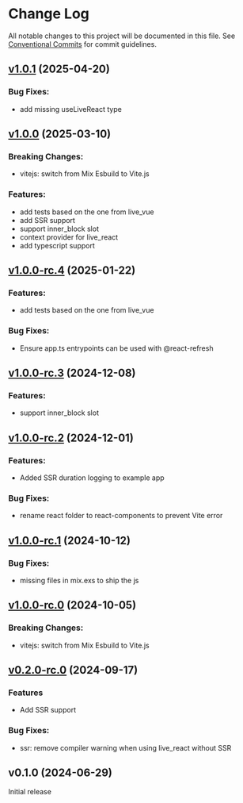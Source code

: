# Change Log

All notable changes to this project will be documented in this file.
See [Conventional Commits](Https://conventionalcommits.org) for commit guidelines.

<!-- changelog -->

## [v1.0.1](https://github.com/mrdotb/live_react/compare/v1.0.1...v1.0.0) (2025-04-20)

### Bug Fixes:

* add missing useLiveReact type


## [v1.0.0](https://github.com/mrdotb/live_react/compare/v1.0.0...v1.0.0-rc.4) (2025-03-10)

### Breaking Changes:

* vitejs: switch from Mix Esbuild to Vite.js

### Features:

* add tests based on the one from live_vue
* add SSR support
* support inner_block slot
* context provider for live_react
* add typescript support


## [v1.0.0-rc.4](https://github.com/mrdotb/live_react/compare/v1.0.0-rc.3...v1.0.0-rc.4) (2025-01-22)

### Features:

* add tests based on the one from live_vue

### Bug Fixes:

* Ensure app.ts entrypoints can be used with @react-refresh

## [v1.0.0-rc.3](https://github.com/mrdotb/live_react/compare/v1.0.0-rc.2...v1.0.0-rc.3) (2024-12-08)


### Features:

* support inner_block slot

## [v1.0.0-rc.2](https://github.com/mrdotb/live_react/compare/v1.0.0-rc.1...v1.0.0-rc.2) (2024-12-01)




### Features:

* Added SSR duration logging to example app

### Bug Fixes:

* rename react folder to react-components to prevent Vite error

## [v1.0.0-rc.1](https://github.com/mrdotb/live_react/compare/v1.0.0-rc.0...v1.0.0-rc.1) (2024-10-12)




### Bug Fixes:

* missing files in mix.exs to ship the js

## [v1.0.0-rc.0](https://github.com/mrdotb/live_react/compare/v0.2.0-rc.0...v1.0.0-rc.0) (2024-10-05)
### Breaking Changes:

* vitejs: switch from Mix Esbuild to Vite.js

## [v0.2.0-rc.0](https://github.com/mrdotb/live_react/compare/v0.2.0-rc.0...v0.2.0-rc.0) (2024-09-17)

### Features

* Add SSR support

### Bug Fixes:

* ssr: remove compiler warning when using live_react without SSR

## v0.1.0 (2024-06-29)

Initial release
